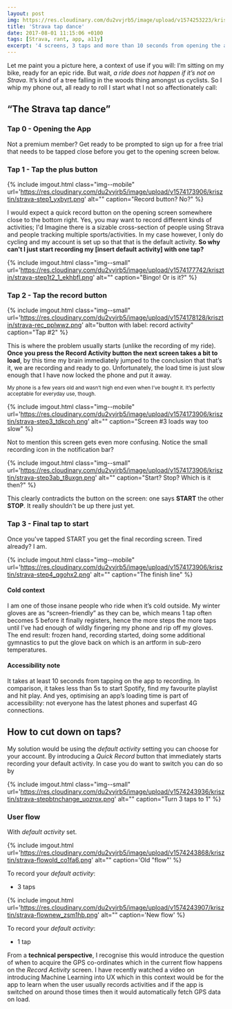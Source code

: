 ```yaml
---
layout: post
img: https://res.cloudinary.com/du2vvjrb5/image/upload/v1574253223/krisztin/thumb-stravarec_hmuyff.png
title: 'Strava tap dance'
date: 2017-08-01 11:15:06 +0100
tags: [Strava, rant, app, a11y]
excerpt: '4 screens, 3 taps and more than 10 seconds from opening the app to the start of recording. Is that bad? Yes, yes it is.'
---
```


Let me paint you a picture here, a context of use if you will: I’m sitting on my bike, ready for an epic ride. But wait, _a ride does not happen if it’s not on Strava_. It’s kind of a tree falling in the woods thing amongst us cyclists. So I whip my phone out, all ready to roll I start what I not so affectionately call:

## “The Strava tap dance”

### Tap 0 - Opening the App

Not a premium member? Get ready to be prompted to sign up for a free trial that needs to be tapped close before you get to the opening screen below.

### Tap 1 - Tap the plus button

{% include imgout.html class="img--mobile" url='https://res.cloudinary.com/du2vvjrb5/image/upload/v1574173906/krisztin/strava-step1_yxbyrt.png' alt="" caption="Record button? No?" %}

I would expect a quick record button on the opening screen somewhere close to the bottom right. Yes, you may want to record different kinds of activities; I'd Imagine there is a sizable cross-section of people using Strava and people tracking multiple sports/activities. In my case however, I only do cycling and my account is set up so that that is the default activity. **So why can't I just start recording my [insert default activity] with one tap?**

{% include imgout.html class="img--small" url='https://res.cloudinary.com/du2vvjrb5/image/upload/v1574177742/krisztin/strava-step1t2_1_ekhbfl.png' alt="" caption="Bingo! Or is it?" %}

### Tap 2 - Tap the record button

{% include imgout.html class="img--small" url='https://res.cloudinary.com/du2vvjrb5/image/upload/v1574178128/krisztin/strava-rec_pplwwz.png' alt="button with label: record activity" caption="Tap #2" %}

This is where the problem usually starts (unlike the recording of my ride). **Once you press the Record Activity button the next screen takes a bit to load**, by this time my brain immediately jumped to the conclusion that that’s it, we are recording and ready to go. Unfortunately, the load time is just slow enough that I have now locked the phone and put it away.

<small>My phone is a few years old and wasn’t high end even when I’ve bought it. It’s perfectly acceptable for everyday use, though.</small>

{% include imgout.html class="img--mobile" url='https://res.cloudinary.com/du2vvjrb5/image/upload/v1574173906/krisztin/strava-step3_tdkcoh.png' alt="" caption="Screen #3 loads way too slow" %}

Not to mention this screen gets even more confusing. Notice the small recording icon in the notification bar?

{% include imgout.html class="img--small" url='https://res.cloudinary.com/du2vvjrb5/image/upload/v1574173906/krisztin/strava-step3ab_t8uxgn.png' alt="" caption="Start? Stop? Which is it then?" %}

This clearly contradicts the button on the screen: one says **START** the other **STOP**. It really shouldn't be up there just yet.

### Tap 3 - Final tap to start

Once you've tapped START you get the final recording screen. Tired already? I am.

{% include imgout.html class="img--mobile" url='https://res.cloudinary.com/du2vvjrb5/image/upload/v1574173906/krisztin/strava-step4_qgohx2.png' alt="" caption="The finish line" %}

#### Cold context

I am one of those insane people who ride when it’s cold outside. My winter gloves are as “screen-friendly” as they can be, which means 1 tap often becomes 5 before it finally registers, hence the more steps the more taps until I’ve had enough of wildly fingering my phone and rip off my gloves. The end result: frozen hand, recording started, doing some additional gymnastics to put the glove back on which is an artform in sub-zero temperatures.

#### Accessibility note

It takes at least 10 seconds from tapping on the app to recording. In comparison, it takes less than 5s to start Spotify, find my favourite playlist and hit play. And yes, optimising an app’s loading time is part of accessibility: not everyone has the latest phones and superfast 4G connections.

## How to cut down on taps?

My solution would be using the _default activity_ setting you can choose for your account. By introducing a _Quick Record_ button that immediately starts recording your default activity. In case you do want to switch you can do so by

{% include imgout.html class="img--small" url='https://res.cloudinary.com/du2vvjrb5/image/upload/v1574243936/krisztin/strava-stepbtnchange_uozrox.png' alt="" caption="Turn 3 taps to 1" %}

### User flow

With _default activity_ set.

{% include imgout.html url='https://res.cloudinary.com/du2vvjrb5/image/upload/v1574243868/krisztin/strava-flowold_co1fa6.png' alt="" caption='Old "flow"' %}

To record your _default activity_:

- 3 taps

{% include imgout.html url='https://res.cloudinary.com/du2vvjrb5/image/upload/v1574243907/krisztin/strava-flownew_zsm1hb.png' alt="" caption='New flow' %}

To record your _default activity_:

- 1 tap

From a **technical perspective**, I recognise this would introduce the question of when to acquire the GPS co-ordinates which in the current flow happens on the _Record Activity_ screen. I have recently watched a video on introducing Machine Learning into UX which in this context would be for the app to learn when the user usually records activities and if the app is switched on around those times then it would automatically fetch GPS data on load.
